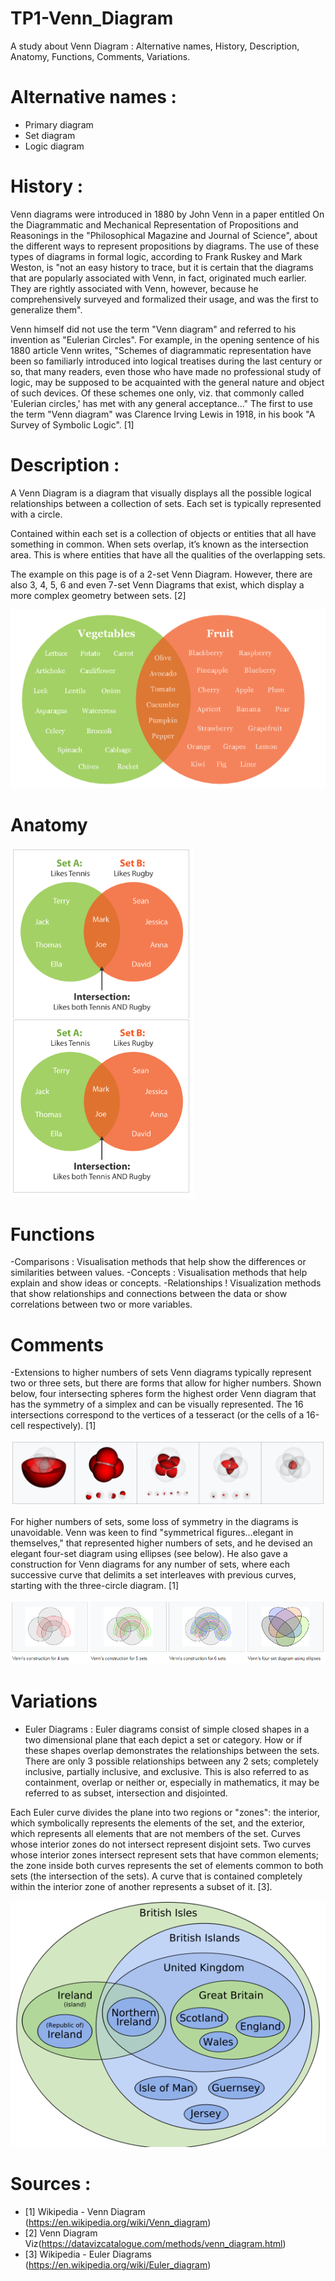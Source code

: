 # TP1-Venn_Diagram
A study about Venn Diagram : Alternative names, History, Description, Anatomy, Functions, Comments, Variations.



# Alternative names :
- Primary diagram
- Set diagram
- Logic diagram



# History :
Venn diagrams were introduced in 1880 by John Venn in a paper entitled On the Diagrammatic and Mechanical Representation of Propositions and Reasonings in the "Philosophical Magazine and Journal of Science", about the different ways to represent propositions by diagrams. The use of these types of diagrams in formal logic, according to Frank Ruskey and Mark Weston, is "not an easy history to trace, but it is certain that the diagrams that are popularly associated with Venn, in fact, originated much earlier. They are rightly associated with Venn, however, because he comprehensively surveyed and formalized their usage, and was the first to generalize them".

Venn himself did not use the term "Venn diagram" and referred to his invention as "Eulerian Circles". For example, in the opening sentence of his 1880 article Venn writes, "Schemes of diagrammatic representation have been so familiarly introduced into logical treatises during the last century or so, that many readers, even those who have made no professional study of logic, may be supposed to be acquainted with the general nature and object of such devices. Of these schemes one only, viz. that commonly called 'Eulerian circles,' has met with any general acceptance..." The first to use the term "Venn diagram" was Clarence Irving Lewis in 1918, in his book "A Survey of Symbolic Logic". [1]




# Description :
A Venn Diagram is a diagram that visually displays all the possible logical relationships between a collection of sets. Each set is typically represented with a circle.

Contained within each set is a collection of objects or entities that all have something in common. When sets overlap, it’s known as the intersection area. This is where entities that have all the qualities of the overlapping sets.

The example on this page is of a 2-set Venn Diagram. However, there are also 3, 4, 5, 6 and even 7-set Venn Diagrams that exist, which display a more complex geometry between sets. [2]

![alt text](https://github.com/OussamaHOURIRA/TP1-Venn_Diagram/blob/master/1.PNG)



# Anatomy
![alt text](https://github.com/OussamaHOURIRA/TP1-Venn_Diagram/blob/master/venn_diagram_anatomy1.png)






# Functions
-Comparisons :
Visualisation methods that help show the differences or similarities between values.
-Concepts :
Visualisation methods that help explain and show ideas or concepts.
-Relationships !
Visualization methods that show relationships and connections between the data or show correlations between two or more variables.




# Comments
-Extensions to higher numbers of sets
Venn diagrams typically represent two or three sets, but there are forms that allow for higher numbers. Shown below, four intersecting    spheres form the highest order Venn diagram that has the symmetry of a simplex and can be visually represented. The 16 intersections    correspond to the vertices of a tesseract (or the cells of a 16-cell respectively). [1]

![alt text](https://github.com/OussamaHOURIRA/TP1-Venn_Diagram/blob/master/Extensions_diag_venn1.PNG)

For higher numbers of sets, some loss of symmetry in the diagrams is unavoidable. Venn was keen to find "symmetrical figures...elegant in themselves," that represented higher numbers of sets, and he devised an elegant four-set diagram using ellipses (see below). He also gave a construction for Venn diagrams for any number of sets, where each successive curve that delimits a set interleaves with previous curves, starting with the three-circle diagram. [1]

![alt text](https://github.com/OussamaHOURIRA/TP1-Venn_Diagram/blob/master/Extensions_diag_venn2.PNG)



# Variations 

- Euler Diagrams : 
Euler diagrams consist of simple closed shapes in a two dimensional plane that each depict a set or category. How or if these shapes overlap demonstrates the relationships between the sets. There are only 3 possible relationships between any 2 sets; completely inclusive, partially inclusive, and exclusive. This is also referred to as containment, overlap or neither or, especially in mathematics, it may be referred to as subset, intersection and disjointed.

Each Euler curve divides the plane into two regions or "zones": the interior, which symbolically represents the elements of the set, and the exterior, which represents all elements that are not members of the set. Curves whose interior zones do not intersect represent disjoint sets. Two curves whose interior zones intersect represent sets that have common elements; the zone inside both curves represents the set of elements common to both sets (the intersection of the sets). A curve that is contained completely within the interior zone of another represents a subset of it. [3].

![alt text](https://github.com/OussamaHOURIRA/TP1-Venn_Diagram/blob/master/Euler_Diagram.png)





# Sources :
- [1] Wikipedia - Venn Diagram (https://en.wikipedia.org/wiki/Venn_diagram)
- [2] Venn Diagram Viz(https://datavizcatalogue.com/methods/venn_diagram.html)
- [3] Wikipedia - Euler Diagrams (https://en.wikipedia.org/wiki/Euler_diagram)
